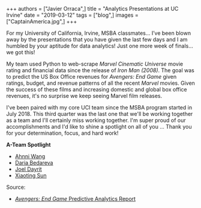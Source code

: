 +++
authors = ["Javier Orraca",]
title = "Analytics Presentations at UC Irvine"
date = "2019-03-12"
tags = ["blog",]
images = ["CaptainAmerica.jpg",]
+++

For my University of California, Irvine, MSBA classmates... I’ve been blown away by the presentations that you have given the last few days and I am humbled by your aptitude for data analytics! Just one more week of finals... we got this!
<!--more-->
My team used Python to web-scrape _Marvel Cinematic Universe_ movie rating and financial data since the release of _Iron Man (2008)_. The goal was to predict the US Box Office revenues for _Avengers: End Game_ given ratings, budget, and revenue patterns of all the recent _Marvel_ movies. Given the success of these films and increasing domestic and global box office revenues, it's no surprise we keep seeing Marvel film releases.

I've been paired with my core UCI team since the MSBA program started in July 2018. This third quarter was the last one that we'll be working together as a team and I'll certainly miss working together. I'm super proud of our accomplishments and I'd like to shine a spotlight on all of you ... Thank you for your determination, focus, and hard work! 

**A-Team Spotlight**

* [Ahnni Wang](https://www.linkedin.com/in/ahnniw/)
* [Daria Bedareva](https://www.linkedin.com/in/dbedareva/)
* [Joel Dayrit](https://www.linkedin.com/in/joel-dayrit/)
* [Xiaoting Sun](https://www.linkedin.com/in/xiaoting-ivy-sun-45052114b/)

Source: 

* [_Avengers: End Game_ Predictive Analytics Report](https://drive.google.com/file/d/1iDXh-uLOGzvk9yx7gYhYyyFsinv9fwl4/view?usp=sharing)

